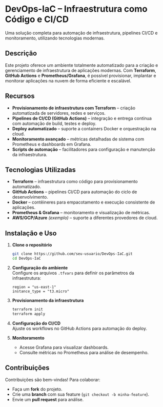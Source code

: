 
# **DevOps-IaC – Infraestrutura como Código e CI/CD**  

Uma solução completa para automação de infraestrutura, pipelines CI/CD e monitoramento, utilizando tecnologias modernas.  

## **Descrição**  
Este projeto oferece um ambiente totalmente automatizado para a criação e gerenciamento de infraestrutura de aplicações modernas. Com **Terraform**, **GitHub Actions** e **Prometheus/Grafana**, é possível provisionar, implantar e monitorar aplicações na nuvem de forma eficiente e escalável.  

## **Recursos**  
- **Provisionamento de infraestrutura com Terraform** – criação automatizada de servidores, redes e serviços.  
- **Pipelines de CI/CD (GitHub Actions)** – integração e entrega contínua com automação de build, testes e deploy.  
- **Deploy automatizado** – suporte a containers Docker e orquestração na cloud.  
- **Monitoramento avançado** – métricas detalhadas de sistema com Prometheus e dashboards em Grafana.  
- **Scripts de automação** – facilitadores para configuração e manutenção da infraestrutura.  

## **Tecnologias Utilizadas**  
- **Terraform** – infraestrutura como código para provisionamento automatizado.  
- **GitHub Actions** – pipelines CI/CD para automação do ciclo de desenvolvimento.  
- **Docker** – contêineres para empacotamento e execução consistente de aplicações.  
- **Prometheus & Grafana** – monitoramento e visualização de métricas.  
- **AWS/GCP/Azure** *(exemplo)* – suporte a diferentes provedores de cloud.  

## **Instalação e Uso**  

1. **Clone o repositório**  
   ```bash
   git clone https://github.com/seu-usuario/DevOps-IaC.git
   cd DevOps-IaC
   ```

2. **Configuração do ambiente**  
   Configure os arquivos `.tfvars` para definir os parâmetros da infraestrutura:  
   ```hcl
   region = "us-east-1"
   instance_type = "t3.micro"
   ```

3. **Provisionamento da infraestrutura**  
   ```bash
   terraform init
   terraform apply
   ```

4. **Configuração do CI/CD**  
   Ajuste os workflows no GitHub Actions para automação do deploy.

5. **Monitoramento**  
   - Acesse Grafana para visualizar dashboards.  
   - Consulte métricas no Prometheus para análise de desempenho.  

## **Contribuições**  
Contribuições são bem-vindas! Para colaborar:  
- Faça um **fork** do projeto.  
- Crie uma **branch** com sua feature (`git checkout -b minha-feature`).  
- Envie um **pull request** para análise.  
